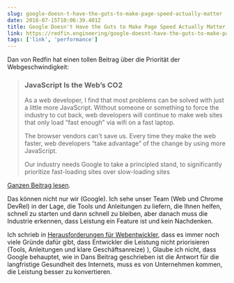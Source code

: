 ```yaml
---
slug: google-doesn-t-have-the-guts-to-make-page-speed-actually-matter
date: 2018-07-15T10:06:39.401Z
title: Google Doesn't Have the Guts to Make Page Speed Actually Matter
link: https://redfin.engineering/google-doesnt-have-the-guts-to-make-page-speed-actually-matter-ab2a1a8fe496
tags: ['link', 'performance']
---
```

Dan von Redfin hat einen tollen Beitrag über die Priorität der Webgeschwindigkeit:

> ### JavaScript Is the Web&#x2019;s CO2
> 
> As a web developer, I find that most problems can be solved with just a little more JavaScript. Without someone or something to force the industry to cut back, web developers will continue to make web sites that only load &#x201c;fast enough&#x201d; via wifi on a fast laptop.
> 
> The browser vendors can't save us. Every time they make the web faster, web developers &#x201c;take advantage&#x201d; of the change by using more JavaScript.
> 
> Our industry needs Google to take a principled stand, to significantly prioritize fast-loading sites over slow-loading sites


[Ganzen Beitrag lesen](https://redfin.engineering/google-doesnt-have-the-guts-to-make-page-speed-actually-matter-ab2a1a8fe496).

Das können nicht nur wir (Google). Ich sehe unser Team (Web und Chrome DevRel) in der Lage, die Tools und Anleitungen zu liefern, die Ihnen helfen, schnell zu starten und dann schnell zu bleiben, aber danach muss die Industrie erkennen, dass Leistung ein Feature ist und kein Nachdenken.

Ich schrieb in [Herausforderungen für Webentwickler](https://paul.kinlan.me/challenges-for-web-developers/), dass es immer noch viele Gründe dafür gibt, dass Entwickler die Leistung nicht priorisieren (Tools, Anleitungen und klare Geschäftsanreize) ), Glaube ich nicht, dass Google behauptet, wie in Dans Beitrag geschrieben ist die Antwort für die langfristige Gesundheit des Internets, muss es von Unternehmen kommen, die Leistung besser zu konvertieren.
